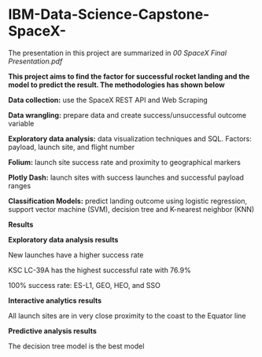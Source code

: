 # IBM-Data-Science-Capstone-SpaceX-
The presentation in this project are summarized in *00 SpaceX Final Presentation.pdf*

**This project aims to find the factor for successful rocket landing and the model to predict the result. The methodologies has shown below**

**Data collection:** use the SpaceX REST API and Web Scraping

**Data wrangling:** prepare data and create success/unsuccessful outcome variable 

**Exploratory data analysis:** data visualization techniques and SQL. Factors: payload, launch site, and flight number

**Folium:** launch site success rate and proximity to geographical markers

**Plotly Dash:** launch sites with success launches and successful payload ranges  

**Classification Models:** predict landing outcome using logistic regression, support vector machine (SVM), decision tree and K-nearest neighbor (KNN)

**Results**

**Exploratory data analysis results**

New launches have a higher success rate

KSC LC-39A has the highest successful rate with 76.9%

100% success rate: ES-L1, GEO, HEO, and SSO

**Interactive analytics results**

All launch sites are in very close proximity to the coast to the Equator line

**Predictive analysis results**

The decision tree model is the best model


